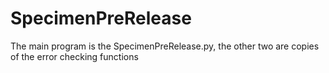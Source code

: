 # SpecimenPreRelease
The main program is the SpecimenPreRelease.py, the other two are copies of the error checking functions